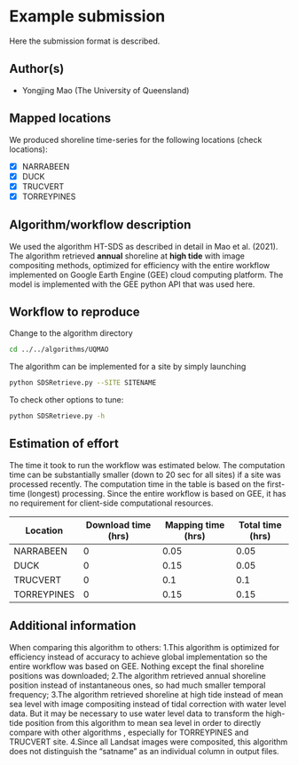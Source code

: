 # Example submission

Here the submission format is described.

## Author(s)

- Yongjing Mao (The University of Queensland)

## Mapped locations

We produced shoreline time-series for the following locations (check locations):

- [x] NARRABEEN
- [x] DUCK
- [x] TRUCVERT
- [x] TORREYPINES

## Algorithm/workflow description

We used the algorithm HT-SDS as described in detail in Mao et al. (2021). The algorithm retrieved **annual** shoreline at **high tide** with image compositing methods, optimized for efficiency with the entire workflow implemented on Google Earth Engine (GEE) cloud computing platform.
The model is implemented with the GEE python API that was used here.

## Workflow to reproduce
Change to the algorithm directory
```bash
cd ../../algorithms/UQMAO
```
The algorithm can be implemented for a site by simply launching
```bash
python SDSRetrieve.py --SITE SITENAME
```
To check other options to tune:
```bash
python SDSRetrieve.py -h
```

## Estimation of effort

The time it took to run the workflow was estimated below. The computation time can be substantially smaller (down to 20 sec for all sites) if a site was processed recently. The computation time in the table is based on the first-time (longest) processing.
Since the entire workflow is based on GEE, it has no requirement for client-side computational resources. 

| Location    | Download time (hrs) | Mapping time (hrs) | Total time (hrs) |
|-------------|------------------------|----------------------|------------------|
| NARRABEEN | 0                    | 0.05                   | 0.05         |
| DUCK     | 0                     |       0.15               |      0.05            |
| TRUCVERT    |	0                       |         0.1             |        0.1          |
| TORREYPINES    |	0                        |      0.15                |    0.15              |

## Additional information

When comparing this algorithm to others:
1.This algorithm is optimized for efficiency instead of accuracy to achieve global implementation so the entire workflow was based on GEE. Nothing except the final shoreline positions was downloaded;
2.The algorithm retrieved annual shoreline position instead of instantaneous ones, so had much smaller temporal frequency;
3.The algorithm retrieved shoreline at high tide instead of mean sea level with image compositing instead of tidal correction with water level data. But it may be necessary to use water level data to transform the high-tide position from this algorithm to mean sea level in order to directly compare with other algorithms
, especially for TORREYPINES and TRUCVERT site.
4.Since all Landsat images were composited, this algorithm does not distinguish the “satname” as an individual column in output files.
